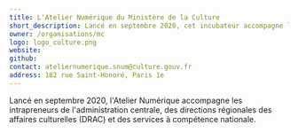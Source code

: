 ```yaml
---
title: L'Atelier Numérique du Ministère de la Culture
short_description: Lancé en septembre 2020, cet incubateur accompagne les intrapreneurs des directions régionales des <span class="fr-text--bold">affaires culturelles</span> (DRAC).
owner: /organisations/mc
logo: logo_culture.png
website:
github:
contact: ateliernumerique.snum@culture.gouv.fr
address: 182 rue Saint-Honoré, Paris 1e
---
```


Lancé en septembre 2020, l'Atelier Numérique accompagne les intrapreneurs de l'administration centrale, des directions régionales des affaires culturelles (DRAC) et des services à compétence nationale.

